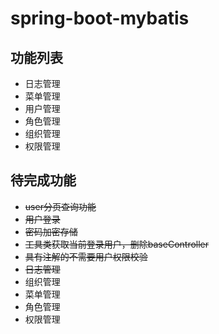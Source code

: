# spring-boot-mybatis
## 功能列表
- 日志管理
- 菜单管理
- 用户管理
- 角色管理
- 组织管理
- 权限管理
## 待完成功能
- ~~user分页查询功能~~
- ~~用户登录~~
- ~~密码加密存储~~
- ~~工具类获取当前登录用户，删除baseController~~
- ~~具有注解的不需要用户权限校验~~
- ~~日志管理~~
- 组织管理
- 菜单管理
- 角色管理
- 权限管理